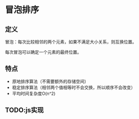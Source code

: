 # 冒泡排序

## 定义
冒泡：每次比较相邻的两个元素，如果不满足大小关系，则互换位置。

每次冒泡可以确定一个元素的最终位置。

## 特点
- 原地排序算法（不需要额外的存储空间）
- 稳定排序算法（相邻两个值相等时不会交换，所以顺序不会改变）
- 平均时间复杂度O(n^2)

## TODO:js实现